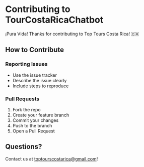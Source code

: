 # Contributing to TourCostaRicaChatbot

¡Pura Vida! Thanks for contributing to Top Tours Costa Rica! 🇨🇷

## How to Contribute

### Reporting Issues
- Use the issue tracker
- Describe the issue clearly
- Include steps to reproduce

### Pull Requests
1. Fork the repo
2. Create your feature branch
3. Commit your changes
4. Push to the branch
5. Open a Pull Request

## Questions?

Contact us at toptourscostarica@gmail.com!
